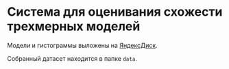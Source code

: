 # Система для оценивания схожести трехмерных моделей

Модели и гистограммы выложены на [ЯндексДиск](https://disk.yandex.ru/d/_Nnv-E_H0v-PAw).

Собранный датасет находится в папке `data`.
